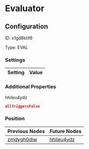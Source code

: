 # Evaluator
## Configuration
ID:  x1gd8ktif6

Type: EVAL 


### Settings
| Setting | Value  |
| :------------------------ | ---------------------------------------- |
 




### Additional Properties
hhileu4ydz
 ```json 
allTriggersFalse
```




### Position
| Previous Nodes | Future Nodes |
| :------------- | ------------ |
| [zmdygh0diw](./zmdygh0diw.md) | [hhileu4ydz](./hhileu4ydz.md) |